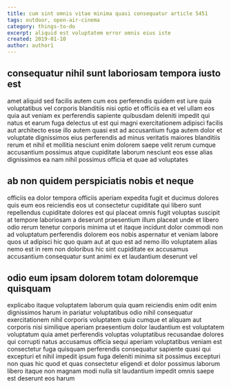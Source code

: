 ```yaml
---
title: cum sint omnis vitae minima quasi consequatur article 5451
tags: outdoor, open-air-cinema
category: things-to-do
excerpt: aliquid est voluptatem error omnis eius iste
created: 2019-01-10
author: author1
---
```


## consequatur nihil sunt laboriosam tempora iusto est

amet aliquid sed facilis autem cum eos perferendis quidem est iure quia voluptatibus vel corporis blanditiis nisi optio et officiis ea et vel ullam eos quia aut veniam ex perferendis sapiente quibusdam deleniti impedit qui natus et earum fuga delectus ut est qui magni exercitationem adipisci facilis aut architecto esse illo autem quasi est ad accusantium fuga autem dolor et voluptate dignissimos eius perferendis ad minus veritatis maiores blanditiis rerum et nihil et mollitia nesciunt enim dolorem saepe velit rerum cumque accusantium possimus atque cupiditate laborum nesciunt eos esse alias dignissimos ea nam nihil possimus officia et quae ad voluptates

## ab non quidem perspiciatis nobis et neque

officiis ea dolor tempora officiis aperiam expedita fugit et ducimus dolores quis eum eos reiciendis eos ut consectetur cupiditate qui libero sunt repellendus cupiditate dolores est qui placeat omnis fugit voluptas suscipit at tempore laboriosam a deserunt praesentium illum placeat unde et libero odio rerum tenetur corporis minima ut et itaque incidunt dolor commodi non ad voluptatum perferendis dolorem eos nobis aspernatur et veniam labore quos ut adipisci hic quo quam aut at quo est ad nemo illo voluptatem alias nemo est in rem non doloribus hic sint cupiditate ex accusamus accusantium consequatur sunt animi ex et laudantium deserunt vel

## odio eum ipsam dolorem totam doloremque quisquam

explicabo itaque voluptatem laborum quia quam reiciendis enim odit enim dignissimos harum in pariatur voluptatibus odio nihil consequatur exercitationem nihil corporis voluptatem quia cumque et aliquam aut corporis nisi similique aperiam praesentium dolor laudantium est voluptatem voluptatum quia amet perferendis voluptas voluptatibus recusandae dolores qui corrupti natus accusamus officia sequi aperiam voluptatibus veniam est consectetur fuga quisquam perferendis consequatur sapiente quasi qui excepturi et nihil impedit ipsum fuga deleniti minima sit possimus excepturi non quas hic quod et quas consectetur eligendi et dolor possimus laborum libero itaque non magnam modi nulla sit laudantium impedit omnis saepe est deserunt eos harum
